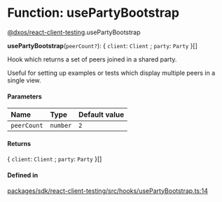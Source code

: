 # Function: usePartyBootstrap

[@dxos/react-client-testing](../modules/dxos_react_client_testing.md).usePartyBootstrap

**usePartyBootstrap**(`peerCount?`): { `client`: `Client` ; `party`: `Party`  }[]

Hook which returns a set of peers joined in a shared party.

Useful for setting up examples or tests which display multiple peers in a single view.

#### Parameters

| Name | Type | Default value |
| :------ | :------ | :------ |
| `peerCount` | `number` | `2` |

#### Returns

{ `client`: `Client` ; `party`: `Party`  }[]

#### Defined in

[packages/sdk/react-client-testing/src/hooks/usePartyBootstrap.ts:14](https://github.com/dxos/dxos/blob/main/packages/sdk/react-client-testing/src/hooks/usePartyBootstrap.ts#L14)
